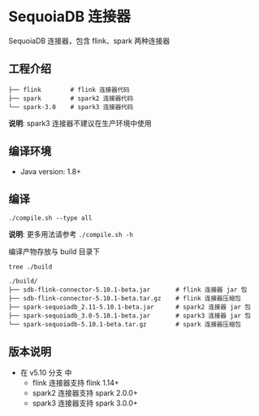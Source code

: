 # SequoiaDB 连接器

SequoiaDB 连接器，包含 flink、spark 两种连接器

## 工程介绍

```
├── flink        # flink 连接器代码
├── spark        # spark2 连接器代码
└── spark-3.0    # spark3 连接器代码
```

**说明**: spark3 连接器不建议在生产环境中使用

## 编译环境

- Java version: 1.8+

## 编译

```
./compile.sh --type all
```

**说明**: 更多用法请参考 `./compile.sh -h`

编译产物存放与 build 目录下

```
tree ./build

./build/
├── sdb-flink-connector-5.10.1-beta.jar       # flink 连接器 jar 包
├── sdb-flink-connector-5.10.1-beta.tar.gz    # flink 连接器压缩包
├── spark-sequoiadb_2.11-5.10.1-beta.jar      # spark2 连接器 jar 包
├── spark-sequoiadb_3.0-5.10.1-beta.jar       # spark3 连接器 jar 包
└── spark-sequoiadb-5.10.1-beta.tar.gz        # spark 连接器压缩包
```

## 版本说明

* 在 v5.10 分支 中
   * flink 连接器支持 flink 1.14+
   * spark2 连接器支持 spark 2.0.0+
   * spark3 连接器支持 spark 3.0.0+